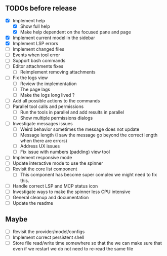 ## TODOs before release

- [x] Implement help
  - [x] Show full help
  - [x] Make help dependent on the focused pane and page
- [x] Implement current model in the sidebar
- [x] Implement LSP errors
- [ ] Implement changed files
- [ ] Events when tool error
- [ ] Support bash commands
- [ ] Editor attachments fixes
  - [ ] Reimplement removing attachments
- [ ] Fix the logs view
  - [ ] Review the implementation
  - [ ] The page lags
  - [ ] Make the logs long lived ?
- [ ] Add all possible actions to the commands
- [ ] Parallel tool calls and permissions
  - [ ] Run the tools in parallel and add results in parallel
  - [ ] Show multiple permissions dialogs
- [ ] Investigate messages issues
  - [ ] Weird behavior sometimes the message does not update
  - [ ] Message length (I saw the message go beyond the correct length when there are errors)
  - [ ] Address UX issues
  - [ ] Fix issue with numbers (padding) view tool
- [ ] Implement responsive mode
- [ ] Update interactive mode to use the spinner
- [ ] Revisit the core list component
  - [ ] This component has become super complex we might need to fix this.
- [ ] Handle correct LSP and MCP status icon
- [ ] Investigate ways to make the spinner less CPU intensive
- [ ] General cleanup and documentation
- [ ] Update the readme

## Maybe

- [ ] Revisit the provider/model/configs
- [ ] Implement correct persistent shell
- [ ] Store file read/write time somewhere so that the we can make sure that even if we restart we do not need to re-read the same file
